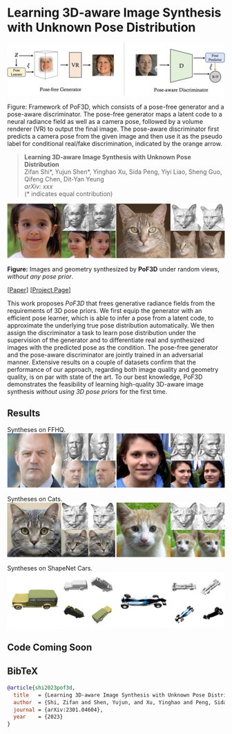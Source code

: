 # Learning 3D-aware Image Synthesis with Unknown Pose Distribution

<div align=center>
<img src="./docs/assets/framework.jpg" width=600px>
</div>

Figure: Framework of PoF3D, which consists of a pose-free generator and a pose-aware discriminator. The pose-free generator maps a latent code to a neural radiance field as well as a camera pose, followed by a volume renderer (VR) to output the final image. The pose-aware discriminator first predicts a camera pose from the given image and then use it as the pseudo label for conditional real/fake discrimination, indicated by the orange arrow.

> **Learning 3D-aware Image Synthesis with Unknown Pose Distribution** <br>
> Zifan Shi*, Yujun Shen*, Yinghao Xu, Sida Peng, Yiyi Liao, Sheng Guo, Qifeng Chen, Dit-Yan Yeung <br>
> *arXiv: xxx* <br>
> (* indicates equal contribution)

![image](./docs/assets/teaser.jpg)

**Figure:** Images and geometry synthesized by <b>PoF3D</b> under random views, <br><i>without any pose prior</i>.

[[Paper](https://arxiv.org/abs/xxxx)]
[[Project Page](https://vivianszf.github.io/pof3d/)]

This work proposes *PoF3D* that frees generative radiance fields from the requirements of 3D pose priors. We first equip the generator
with an efficient pose learner, which is able to infer a pose from a latent code, to approximate the underlying true pose
distribution automatically. We then assign the discriminator a task to learn pose distribution under the supervision
of the generator and to differentiate real and synthesized images with the predicted pose as the condition. The pose-free generator and the pose-aware discriminator are jointly trained in an adversarial manner. Extensive results on a couple of datasets confirm that the performance 
of our approach, regarding both image quality and geometry quality, is on par with state of the art. To our best knowledge, PoF3D 
demonstrates the feasibility of learning high-quality 3D-aware image synthesis <i>without using 3D pose priors</i> for the first time.


## Results


Syntheses on FFHQ.
<img src="./docs/assets/ffhq1.jpg"/>


Syntheses on Cats.
<img src="./docs/assets/cats1.jpg"/>


Syntheses on ShapeNet Cars.
<img src="./docs/assets/car1.jpg"/>


## Code Coming Soon

## BibTeX

```bibtex
@article{shi2023pof3d,
  title   = {Learning 3D-aware Image Synthesis with Unknown Pose Distribution},
  author  = {Shi, Zifan and Shen, Yujun, and Xu, Yinghao and Peng, Sida and Liao, Yiyi and Guo, Sheng and Chen, Qifeng and Dit-Yan Yeung},
  journal = {arXiv:2301.04604},
  year    = {2023}
}
```
